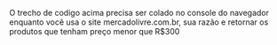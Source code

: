 O trecho de codigo acima precisa ser colado no console do navegador enquanto você usa o site mercadolivre.com.br, sua razão e retornar os produtos que tenham preço menor que R$300
